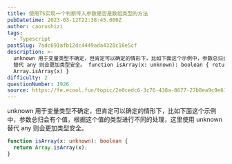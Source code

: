 ```yaml
---
title: 使用TS实现一个判断传入参数是否是数组类型的方法
pubDatetime: 2023-03-12T22:38:45.000Z
author: caorushizi
tags:
  - Typescript
postSlug: 7adc691afb12dc4449ada4328c16e5cf
description: >-
  unknown 用于变量类型不确定，但肯定可以确定的情形下，比如下面这个示例中，参数总归会有个值，根据这个值的类型进行不同的处理，这里使用 unknown
  替代 any 则会更加类型安全。 function isArray(x: unknown): boolean { return
  Array.isArray(x) }
difficulty: 2
questionNumber: 1926
source: https://fe.ecool.fun/topic/2e0cedc6-3c76-438a-8677-27b8ea9c0e61
---
```


unknown 用于变量类型不确定，但肯定可以确定的情形下，比如下面这个示例中，参数总归会有个值，根据这个值的类型进行不同的处理，这里使用 unknown 替代 any 则会更加类型安全。

```typescript
function isArray(x: unknown): boolean {
  return Array.isArray(x);
}
```
